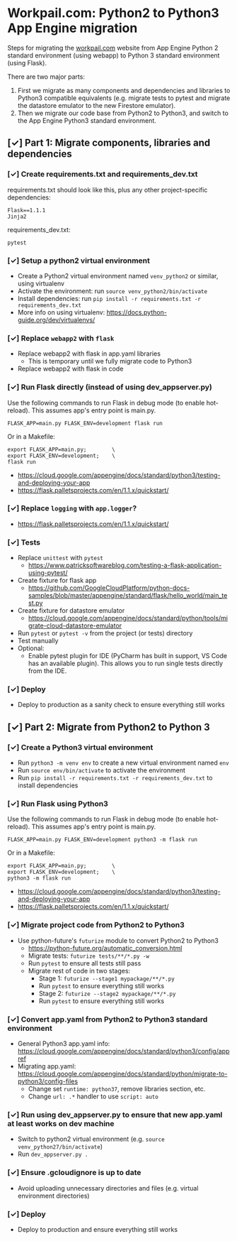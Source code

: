 # Workpail.com: Python2 to Python3 App Engine migration
Steps for migrating the [workpail.com](https://www.workpail.com) website from App Engine Python 2 standard environment (using webapp) to Python 3 
standard environment (using Flask).

There are two major parts:
1) First we migrate as many components and dependencies and libraries to Python3 
compatible equivalents (e.g. migrate tests to pytest and migrate the datastore 
emulator to the new Firestore emulator).
2) Then we migrate our code base from Python2 to Python3, and switch to the
App Engine Python3 standard environment.



[✓] Part 1: Migrate components, libraries and dependencies
----------------------------------------------------------


### [✓] Create requirements.txt and requirements_dev.txt
requirements.txt should look like this, plus any other project-specific
dependencies:
```
Flask==1.1.1
Jinja2
```
requirements_dev.txt:
```
pytest
```

### [✓] Setup a python2 virtual environment
- Create a Python2 virtual environment named `venv_python2` or similar, using virtualenv
- Activate the environment: run `source venv_python2/bin/activate`
- Install dependencies: run `pip install -r requirements.txt -r requirements_dev.txt`
- More info on using virtualenv: https://docs.python-guide.org/dev/virtualenvs/


### [✓] Replace `webapp2` with `flask`
- Replace webapp2 with flask in app.yaml libraries
  - This is temporary until we fully migrate code to Python3
- Replace webapp2 with flask in code


### [✓] Run Flask directly (instead of using dev_appserver.py)
Use the following commands to run Flask in debug mode (to enable hot-reload). This assumes app's entry point is
main.py.
```shell script
FLASK_APP=main.py FLASK_ENV=development flask run
```
Or in a Makefile:
```shell script
export FLASK_APP=main.py;        \
export FLASK_ENV=development;    \
flask run
```
- https://cloud.google.com/appengine/docs/standard/python3/testing-and-deploying-your-app
- https://flask.palletsprojects.com/en/1.1.x/quickstart/


### [✓] Replace `logging` with `app.logger`?
- https://flask.palletsprojects.com/en/1.1.x/quickstart/


### [✓] Tests
- Replace `unittest` with `pytest`
  - https://www.patricksoftwareblog.com/testing-a-flask-application-using-pytest/
- Create fixture for flask app
  - https://github.com/GoogleCloudPlatform/python-docs-samples/blob/master/appengine/standard/flask/hello_world/main_test.py
- Create fixture for datastore emulator
  - https://cloud.google.com/appengine/docs/standard/python/tools/migrate-cloud-datastore-emulator
- Run `pytest` or `pytest -v` from the project (or tests) directory
- Test manually
- Optional:
  - Enable pytest plugin for IDE (PyCharm has built in support, VS Code has an available plugin). This allows
  you to run single tests directly from the IDE.


### [✓] Deploy
- Deploy to production as a sanity check to ensure everything still works



[✓] Part 2: Migrate from Python2 to Python 3
--------------------------------------------


### [✓] Create a Python3 virtual environment
- Run `python3 -m venv env` to create a new virtual environment named `env`
- Run `source env/bin/activate` to activate the environment
- Run `pip install -r requirements.txt -r requirements_dev.txt` to install dependencies


### [✓] Run Flask using Python3
Use the following commands to run Flask in debug mode (to enable hot-reload). This assumes app's entry point is
main.py.
```shell script
FLASK_APP=main.py FLASK_ENV=development python3 -m flask run
```
Or in a Makefile:
```shell script
export FLASK_APP=main.py;        \
export FLASK_ENV=development;    \
python3 -m flask run
```
- https://cloud.google.com/appengine/docs/standard/python3/testing-and-deploying-your-app
- https://flask.palletsprojects.com/en/1.1.x/quickstart/


### [✓] Migrate project code from Python2 to Python3
- Use python-future's `futurize` module to convert Python2 to Python3
  - https://python-future.org/automatic_conversion.html
  - Migrate tests: `futurize tests/**/*.py -w`
  - Run `pytest` to ensure all tests still pass
  - Migrate rest of code in two stages:
    - Stage 1: `futurize --stage1 mypackage/**/*.py`
    - Run `pytest` to ensure everything still works
    - Stage 2: `futurize --stage2 mypackage/**/*.py`
    - Run `pytest` to ensure everything still works


### [✓] Convert app.yaml from Python2 to Python3 standard environment
- General Python3 app.yaml info: https://cloud.google.com/appengine/docs/standard/python3/config/appref
- Migrating app.yaml: https://cloud.google.com/appengine/docs/standard/python/migrate-to-python3/config-files
  - Change set `runtime: python37`, remove libraries section, etc.
  - Change `url: .*` handler to use `script: auto`


### [✓] Run using dev_appserver.py to ensure that new app.yaml at least works on dev machine
- Switch to python2 virtual environment (e.g. `source venv_python27/bin/activate`)
- Run `dev_appserver.py .`


### [✓] Ensure .gcloudignore is up to date
- Avoid uploading unnecessary directories and files (e.g. virtual environment directories)

### [✓] Deploy
- Deploy to production and ensure everything still works
